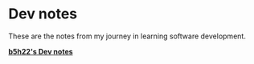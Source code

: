 # Dev notes

These are the notes from my journey in learning software development.

**[b5h22's Dev notes](https://b5h22.github.io/dev-notes/)**
